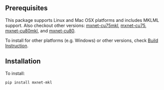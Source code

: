 Prerequisites
------------
This package supports Linux and Mac OSX platforms and includes MKLML support.  Also checkout other versions: [mxnet-cu75mkl](https://pypi.python.org/pypi/mxnet-cu75mkl/), [mxnet-cu75](https://pypi.python.org/pypi/mxnet-cu75/), [mxnet-cu80mkl](https://pypi.python.org/pypi/mxnet-cu80mkl/), and [mxnet-cu80](https://pypi.python.org/pypi/mxnet-cu80/).

To install for other platforms (e.g. Windows) or other versions, check [Build Instruction](http://mxnet.io/get_started/setup.html).

Installation
------------
To install:
```bash
pip install mxnet-mkl
```
